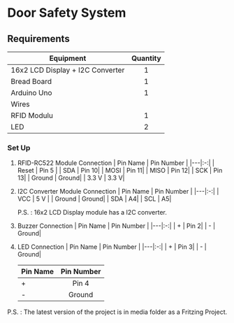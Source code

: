 # Door Safety System

## Requirements

| Equipment | Quantity |
|---|:-:|
| 16x2 LCD Display + I2C Converter  | 1 |
| Bread Board  | 1  |
| Arduino Uno  | 1  |
| Wires  |   |
| RFID Modulu  |  1 |
| LED |  2 |

### Set Up

1. RFID-RC522 Module Connection
    | Pin Name | Pin Number |
    |---|:-:|
    | Reset    |     Pin 5 |
    | SDA      |     Pin 10|
    | MOSI     |     Pin 11|
    | MISO     |     Pin 12|
    | SCK      |     Pin 13|
    | Ground   |     Ground|
    | 3.3 V    |     3.3 V|

2. I2C Converter Module Connection
    | Pin Name | Pin Number |
    |---|:-:|
    | VCC      |    5 V |
    | Ground   |    Ground|
    | SDA      |    A4|
    | SCL      |    A5|
    
    P.S. : 16x2 LCD Display module has a I2C converter. 

3. Buzzer Connection
    | Pin Name | Pin Number |
    |---|:-:|
    | +        |    Pin 2|
    | -        |    Ground|

4. LED Connection
    | Pin Name | Pin Number |
    |---|:-:|
    | +        |    Pin 3|
    | -        |    Ground|
    
    | Pin Name | Pin Number |
    |---|:-:|
    | +        |    Pin 4|
    | -        |    Ground|

P.S. : The latest version of the project is in media folder as a Fritzing Project.